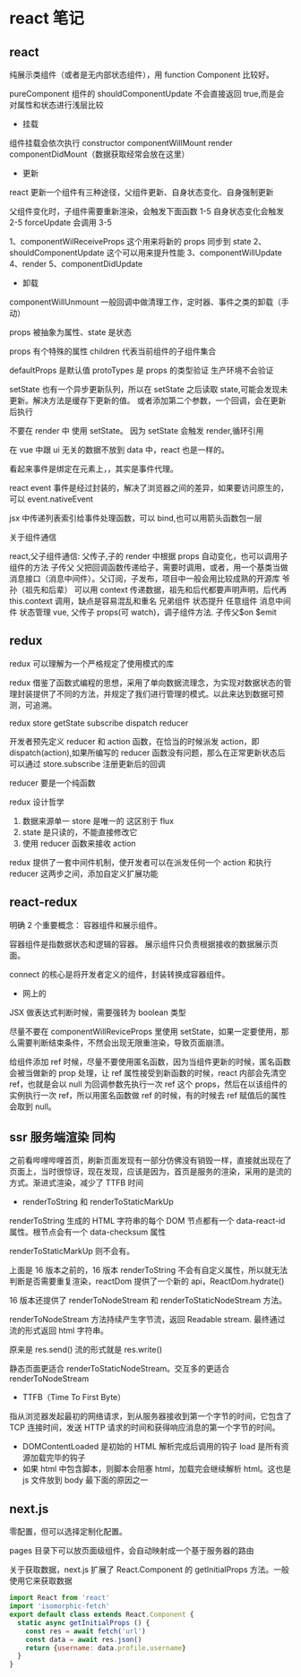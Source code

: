 # react 笔记

## react

纯展示类组件（或者是无内部状态组件），用 function Component 比较好。

pureComponent 组件的 shouldComponentUpdate 不会直接返回 true,而是会对属性和状态进行浅层比较

- 挂载

组件挂载会依次执行 constructor componentWillMount render componentDidMount（数据获取经常会放在这里）

- 更新

react 更新一个组件有三种途径，父组件更新、自身状态变化、自身强制更新

父组件变化时，子组件需要重新渲染，会触发下面函数 1-5
自身状态变化会触发 2-5
forceUpdate 会调用 3-5

1、componentWilReceiveProps 这个用来将新的 props 同步到 state
2、shouldComponentUpdate 这个可以用来提升性能
3、componentWillUpdate
4、render
5、componentDidUpdate

- 卸载

componentWillUnmount 一般回调中做清理工作，定时器、事件之类的卸载（手动）

props 被抽象为属性、state 是状态

props 有个特殊的属性 children 代表当前组件的子组件集合

defaultProps 是默认值
protoTypes 是 props 的类型验证 生产环境不会验证

setState 也有一个异步更新队列，所以在 setState 之后读取 state,可能会发现未更新。解决方法是缓存下更新的值。
或者添加第二个参数，一个回调，会在更新后执行

不要在 render 中 使用 setState。 因为 setState 会触发 render,循环引用

在 vue 中跟 ui 无关的数据不放到 data 中，react 也是一样的。

看起来事件是绑定在元素上，，其实是事件代理。

react event 事件是经过封装的，解决了浏览器之间的差异，如果要访问原生的，可以 event.nativeEvent

jsx 中传递列表索引给事件处理函数，可以 bind,也可以用箭头函数包一层

关于组件通信

react,父子组件通信: 父传子,子的 render 中根据 props 自动变化，也可以调用子组件的方法
子传父 父把回调函数传递给子，需要时调用，或者，用一个基类当做消息接口（消息中间件）。父订阅，子发布，项目中一般会用比较成熟的开源库
爷孙（祖先和后辈） 可以用 context 传递数据，祖先和后代都要声明声明，后代再 this.context 调用，缺点是容易混乱和重名
兄弟组件 状态提升
任意组件 消息中间件 状态管理
vue, 父传子 props(可 watch)，调子组件方法. 子传父$on $emit

## redux

redux 可以理解为一个严格规定了使用模式的库

redux 借鉴了函数式编程的思想，采用了单向数据流理念，为实现对数据状态的管理封装提供了不同的方法，并规定了我们进行管理的模式。以此来达到数据可预测，可追溯。

redux store getState subscribe dispatch reducer

开发者预先定义 reducer 和 action 函数，在恰当的时候派发 action，即 dispatch(action),如果所编写的 reducer 函数没有问题，那么在正常更新状态后可以通过 store.subscribe 注册更新后的回调

reducer 要是一个纯函数

redux 设计哲学

1. 数据来源单一 store 是唯一的 这区别于 flux
2. state 是只读的，不能直接修改它
3. 使用 reducer 函数来接收 action

redux 提供了一套中间件机制，使开发者可以在派发任何一个 action 和执行 reducer 这两步之间，添加自定义扩展功能

## react-redux

明确 2 个重要概念： 容器组件和展示组件。

容器组件是指数据状态和逻辑的容器。 展示组件只负责根据接收的数据展示页面。

connect 的核心是将开发者定义的组件，封装转换成容器组件。

- 网上的

JSX 做表达式判断时候，需要强转为 boolean 类型

尽量不要在 componentWillReviceProps 里使用 setState，如果一定要使用，那么需要判断结束条件，不然会出现无限重渲染，导致页面崩溃。

给组件添加 ref 时候，尽量不要使用匿名函数，因为当组件更新的时候，匿名函数会被当做新的 prop 处理，让 ref 属性接受到新函数的时候，react 内部会先清空 ref，也就是会以 null 为回调参数先执行一次 ref 这个 props，然后在以该组件的实例执行一次 ref，所以用匿名函数做 ref 的时候，有的时候去 ref 赋值后的属性会取到 null。

## ssr 服务端渲染 同构

之前看哔哩哔哩首页，刷新页面发现有一部分仿佛没有销毁一样，直接就出现在了页面上，当时很惊讶，现在发现，应该是因为，首页是服务的渲染，采用的是流的方式。渐进式渲染，减少了 TTFB 时间

- renderToString 和 renderToStaticMarkUp

renderToString 生成的 HTML 字符串的每个 DOM 节点都有一个 data-react-id 属性。根节点会有一个 data-checksum 属性

renderToStaticMarkUp 则不会有。

上面是 16 版本之前的，16 版本 renderToString 不会有自定义属性，所以就无法判断是否需要重复渲染，reactDom 提供了一个新的 api，ReactDom.hydrate()

16 版本还提供了 renderToNodeStream 和 renderToStaticNodeStream 方法。

renderToNodeStream 方法持续产生字节流，返回 Readable stream. 最终通过流的形式返回 html 字符串。

原来是 res.send() 流的形式就是 res.write()

静态页面更适合 renderToStaticNodeStream。交互多的更适合 renderToNodeStream

- TTFB（Time To First Byte）

指从浏览器发起最初的网络请求，到从服务器接收到第一个字节的时间，它包含了 TCP 连接时间，发送 HTTP 请求的时间和获得响应消息的第一个字节的时间。

- DOMContentLoaded 是初始的 HTML 解析完成后调用的钩子 load 是所有资源加载完毕的钩子
- 如果 html 中包含脚本，则脚本会阻塞 html，加载完会继续解析 html。这也是 js 文件放到 body 最下面的原因之一

## next.js

零配置，但可以选择定制化配置。

pages 目录下可以放页面级组件，会自动映射成一个基于服务器的路由

关于获取数据，next.js 扩展了 React.Component 的 getInitialProps 方法。一般使用它来获取数据

```js
import React from 'react'
import 'isomorphic-fetch'
export default class extends React.Component {
  static async getInitialProps () {
    const res = await fetch('url')
    const data = await res.json()
    return {username: data.profile.username}
  }
}


```
